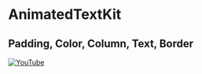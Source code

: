 # AnimatedTextKit
## Padding, Color, Column, Text, Border


[![YouTube](https://img.youtube.com/vi/8oCykKkKyQ8/0.jpg)](https://youtu.be/8oCykKkKyQ8 "AnimatedTextKit | Padding, Color, Column, Text, Border")
